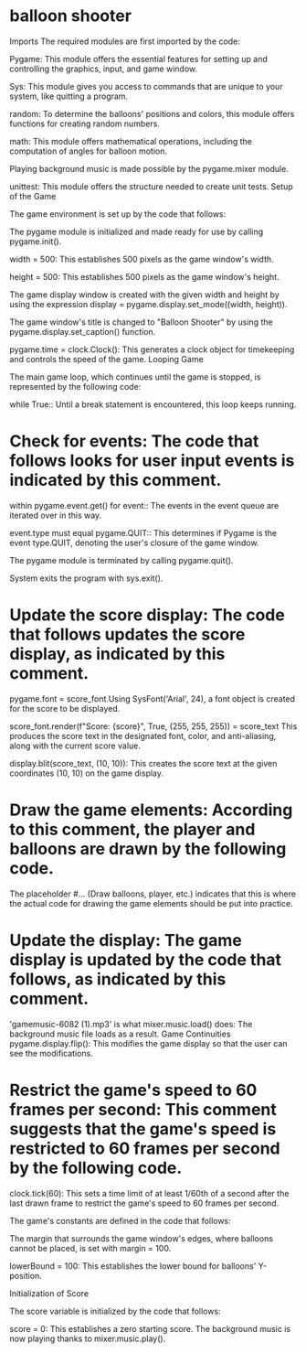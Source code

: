 # balloon shooter 
Imports
The required modules are first imported by the code:

Pygame: This module offers the essential features for setting up and controlling the graphics, input, and game window.

Sys: This module gives you access to commands that are unique to your system, like quitting a program.

random: To determine the balloons' positions and colors, this module offers functions for creating random numbers.

math: This module offers mathematical operations, including the computation of angles for balloon motion.

Playing background music is made possible by the pygame.mixer module.

unittest: This module offers the structure needed to create unit tests.
Setup of the Game

The game environment is set up by the code that follows:

The pygame module is initialized and made ready for use by calling pygame.init().

width = 500: This establishes 500 pixels as the game window's width.

height = 500: This establishes 500 pixels as the game window's height.

The game display window is created with the given width and height by using the expression display = pygame.display.set_mode((width, height)).

The game window's title is changed to "Balloon Shooter" by using the pygame.display.set_caption() function.

pygame.time = clock.Clock(): This generates a clock object for timekeeping and controls the speed of the game.
Looping Game

The main game loop, which continues until the game is stopped, is represented by the following code:

while True:: Until a break statement is encountered, this loop keeps running.

# Check for events: The code that follows looks for user input events is indicated by this comment.

within pygame.event.get() for event:: The events in the event queue are iterated over in this way.

event.type must equal pygame.QUIT:: This determines if Pygame is the event type.QUIT, denoting the user's closure of the game window.

The pygame module is terminated by calling pygame.quit().

System exits the program with sys.exit().

# Update the score display: The code that follows updates the score display, as indicated by this comment.
pygame.font = score_font.Using SysFont('Arial', 24), a font object is created for the score to be displayed.

score_font.render(f"Score: {score}", True, (255, 255, 255)) = score_text This produces the score text in the designated font, color, and anti-aliasing, along with the current score value.

display.blit(score_text, (10, 10)): This creates the score text at the given coordinates (10, 10) on the game display.

# Draw the game elements: According to this comment, the player and balloons are drawn by the following code.

The placeholder #... (Draw balloons, player, etc.) indicates that this is where the actual code for drawing the game elements should be put into practice.

# Update the display: The game display is updated by the code that follows, as indicated by this comment.
'gamemusic-6082 (1).mp3' is what mixer.music.load() does: The background music file loads as a result.
Game Continuities
pygame.display.flip(): This modifies the game display so that the user can see the modifications.

# Restrict the game's speed to 60 frames per second: This comment suggests that the game's speed is restricted to 60 frames per second by the following code.

clock.tick(60): This sets a time limit of at least 1/60th of a second after the last drawn frame to restrict the game's speed to 60 frames per second.

The game's constants are defined in the code that follows:

The margin that surrounds the game window's edges, where balloons cannot be placed, is set with margin = 100.

lowerBound = 100: This establishes the lower bound for balloons' Y-position.

Initialization of Score

The score variable is initialized by the code that follows:

score = 0: This establishes a zero starting score.
The background music is now playing thanks to mixer.music.play().
